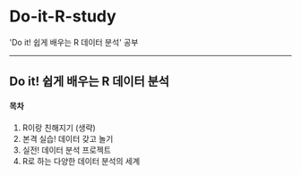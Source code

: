 # Do-it-R-study
'Do it! 쉽게 배우는 R 데이터 분석' 공부

***
## Do it! 쉽게 배우는 R 데이터 분석

#### 목차
1. R이랑 친해지기 (생략)
2. 본격 실습! 데이터 갖고 놀기
3. 실전! 데이터 분석 프로젝트
4. R로 하는 다양한 데이터 분석의 세계
